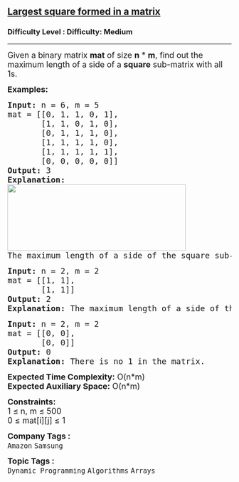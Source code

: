 <h2><a href="https://www.geeksforgeeks.org/problems/largest-square-formed-in-a-matrix0806/1">Largest square formed in a matrix</a></h2><h3>Difficulty Level : Difficulty: Medium</h3><hr><div class="problems_problem_content__Xm_eO"><p><span style="font-size: 18px;">Given a binary matrix <strong>mat</strong>&nbsp;of size <strong>n</strong> * <strong>m</strong>, find out the maximum length of a side of a <strong>square</strong> sub-matrix with all 1s.</span></p>
<p><strong><span style="font-size: 18px;">Examples:</span></strong></p>
<pre><span style="font-size: 18px;"><strong>Input:</strong> n = 6, m = 5
mat = [[0, 1, 1, 0, 1], 
&nbsp;      [1, 1, 0, 1, 0],<br>       [0, 1, 1, 1, 0],<br>       [1, 1, 1, 1, 0],<br>       [1, 1, 1, 1, 1],<br>       [0, 0, 0, 0, 0]]
<strong>Output:</strong> 3
<strong>Explanation:</strong> <br><img src="https://media.geeksforgeeks.org/img-practice/prod/addEditProblem/705423/Web/Other/blobid0_1720438143.png" width="401" height="149"><br>The maximum length of a side of the square sub-matrix is 3 where every element is 1.</span></pre>
<pre><span style="font-size: 18px;"><strong>Input:</strong> n = 2, m = 2
mat = [[1, 1], 
&nbsp;      [1, 1]]
<strong>Output:</strong> 2
<strong>Explanation:</strong> The maximum length of a side of the square sub-matrix is 2. The matrix itself is the maximum sized sub-matrix in this case.</span></pre>
<pre><span style="font-size: 18px;"><strong>Input:</strong> n = 2, m = 2
mat = [[0, 0], 
&nbsp;      [0, 0]]
<strong>Output:</strong> 0
<strong>Explanation:</strong> There is no 1 in the matrix.</span></pre>
<p><span style="font-size: 18px;"><strong>Expected Time Complexity:</strong> O(n*m)<br><strong>Expected Auxiliary Space:</strong> O(n*m)</span></p>
<p><span style="font-size: 18px;"><strong>Constraints:</strong><br>1 ≤ n, m ≤ 500<br>0 ≤ mat[i][j] ≤ 1&nbsp;</span></p></div><p><span style=font-size:18px><strong>Company Tags : </strong><br><code>Amazon</code>&nbsp;<code>Samsung</code>&nbsp;<br><p><span style=font-size:18px><strong>Topic Tags : </strong><br><code>Dynamic Programming</code>&nbsp;<code>Algorithms</code>&nbsp;<code>Arrays</code>&nbsp;